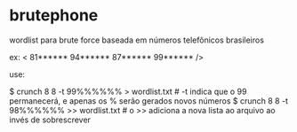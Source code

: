 # brutephone
wordlist para brute force baseada em números telefônicos brasileiros

ex: < 81******
          94******
              87******
                 99******
/>

use:

$ crunch 8 8 -t 99%%%%%% > wordlist.txt    # -t indica que o 99 permanecerá, e apenas os % serão gerados novos números
$ crunch 8 8 -t 98%%%%%% >> wordlist.txt   # o >> adiciona a nova lista ao arquivo ao invés de sobrescrever
